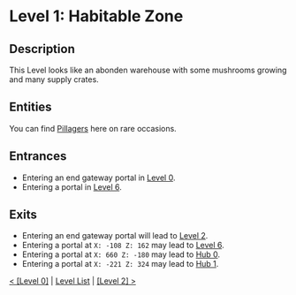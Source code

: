 # Level 1: Habitable Zone

## Description
This Level looks like an abonden warehouse with some mushrooms growing and many supply crates.

## Entities
You can find <a href="../entities/Entity_0.md">Pillagers</a> here on rare occasions.

## Entrances
* Entering an end gateway portal in <a href="./Level_0.md">Level 0</a>.
* Entering a portal in <a href="./Level_6.md">Level 6</a>.

## Exits
* Entering an end gateway portal will lead to <a href="./Level_2.md">Level 2</a>.
* Entering a portal at `X: -108 Z: 162` may lead to <a href="./Level_6.md">Level 6</a>.
* Entering a portal at `X: 660 Z: -180` may lead to <a href="../hubs/Hub_0.md">Hub 0</a>.
* Entering a portal at `X: -221 Z: 324` may lead to <a href="../hubs/Hub_1.md">Hub 1</a>.

<a href="./Level_0.md">< [Level 0]</a> | <a href="./Levels.md">Level List</a> | <a href="./Level_2.md">[Level 2] ></a>
